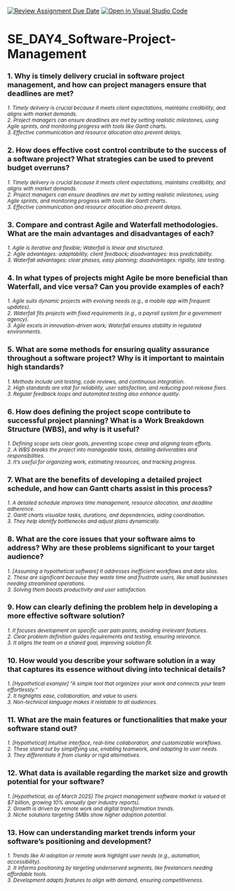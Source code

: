 [![Review Assignment Due Date](https://classroom.github.com/assets/deadline-readme-button-22041afd0340ce965d47ae6ef1cefeee28c7c493a6346c4f15d667ab976d596c.svg)](https://classroom.github.com/a/9pw6JKcu)
[![Open in Visual Studio Code](https://classroom.github.com/assets/open-in-vscode-2e0aaae1b6195c2367325f4f02e2d04e9abb55f0b24a779b69b11b9e10269abc.svg)](https://classroom.github.com/online_ide?assignment_repo_id=18473791&assignment_repo_type=AssignmentRepo)
# SE_DAY4_Software-Project-Management
### 1. Why is timely delivery crucial in software project management, and how can project managers ensure that deadlines are met?
<small>*_1._ Timely delivery is crucial because it meets client expectations, maintains credibility, and aligns with market demands.*  
*_2._ Project managers can ensure deadlines are met by setting realistic milestones, using Agile sprints, and monitoring progress with tools like Gantt charts.*  
*_3._ Effective communication and resource allocation also prevent delays.*</small>

### 2. How does effective cost control contribute to the success of a software project? What strategies can be used to prevent budget overruns?
<small>*_1._ Timely delivery is crucial because it meets client expectations, maintains credibility, and aligns with market demands.*  
*_2._ Project managers can ensure deadlines are met by setting realistic milestones, using Agile sprints, and monitoring progress with tools like Gantt charts.*  
*_3._ Effective communication and resource allocation also prevent delays.*</small>

### 3. Compare and contrast Agile and Waterfall methodologies. What are the main advantages and disadvantages of each?
<small>*_1._ Agile is iterative and flexible; Waterfall is linear and structured.*  
*_2._ Agile advantages: adaptability, client feedback; disadvantages: less predictability.*  
*_3._ Waterfall advantages: clear phases, easy planning; disadvantages: rigidity, late testing.*</small>

### 4. In what types of projects might Agile be more beneficial than Waterfall, and vice versa? Can you provide examples of each?
<small>*_1._ Agile suits dynamic projects with evolving needs (e.g., a mobile app with frequent updates).*  
*_2._ Waterfall fits projects with fixed requirements (e.g., a payroll system for a government agency).*  
*_3._ Agile excels in innovation-driven work; Waterfall ensures stability in regulated environments.*</small>

### 5. What are some methods for ensuring quality assurance throughout a software project? Why is it important to maintain high standards?
<small>*_1._ Methods include unit testing, code reviews, and continuous integration.*  
*_2._ High standards are vital for reliability, user satisfaction, and reducing post-release fixes.*  
*_3._ Regular feedback loops and automated testing also enhance quality.*</small>

### 6. How does defining the project scope contribute to successful project planning? What is a Work Breakdown Structure (WBS), and why is it useful?
<small>*_1._ Defining scope sets clear goals, preventing scope creep and aligning team efforts.*  
*_2._ A WBS breaks the project into manageable tasks, detailing deliverables and responsibilities.*  
*_3._ It’s useful for organizing work, estimating resources, and tracking progress.*</small>

### 7. What are the benefits of developing a detailed project schedule, and how can Gantt charts assist in this process?
<small>*_1._ A detailed schedule improves time management, resource allocation, and deadline adherence.*  
*_2._ Gantt charts visualize tasks, durations, and dependencies, aiding coordination.*  
*_3._ They help identify bottlenecks and adjust plans dynamically.*</small>

### 8. What are the core issues that your software aims to address? Why are these problems significant to your target audience?
<small>*_1._ [Assuming a hypothetical software] It addresses inefficient workflows and data silos.*  
*_2._ These are significant because they waste time and frustrate users, like small businesses needing streamlined operations.*  
*_3._ Solving them boosts productivity and user satisfaction.*</small>

### 9. How can clearly defining the problem help in developing a more effective software solution?
<small>*_1._ It focuses development on specific user pain points, avoiding irrelevant features.*  
*_2._ Clear problem definition guides requirements and testing, ensuring relevance.*  
*_3._ It aligns the team on a shared goal, improving solution fit.*</small>

### 10. How would you describe your software solution in a way that captures its essence without diving into technical details?
<small>*_1._ [Hypothetical example] “A simple tool that organizes your work and connects your team effortlessly.”*  
*_2._ It highlights ease, collaboration, and value to users.*  
*_3._ Non-technical language makes it relatable to all audiences.*</small>

### 11. What are the main features or functionalities that make your software stand out?
<small>*_1._ [Hypothetical] Intuitive interface, real-time collaboration, and customizable workflows.*  
*_2._ These stand out by simplifying use, enabling teamwork, and adapting to user needs.*  
*_3._ They differentiate it from clunky or rigid alternatives.*</small>

### 12. What data is available regarding the market size and growth potential for your software?
<small>*_1._ [Hypothetical, as of March 2025] The project management software market is valued at $7 billion, growing 10% annually (per industry reports).*  
*_2._ Growth is driven by remote work and digital transformation trends.*  
*_3._ Niche solutions targeting SMBs show higher adoption potential.*</small>

### 13. How can understanding market trends inform your software’s positioning and development?
<small>*_1._ Trends like AI adoption or remote work highlight user needs (e.g., automation, accessibility).*  
*_2._ It informs positioning by targeting underserved segments, like freelancers needing affordable tools.*  
*_3._ Development adapts features to align with demand, ensuring competitiveness.*</small>
